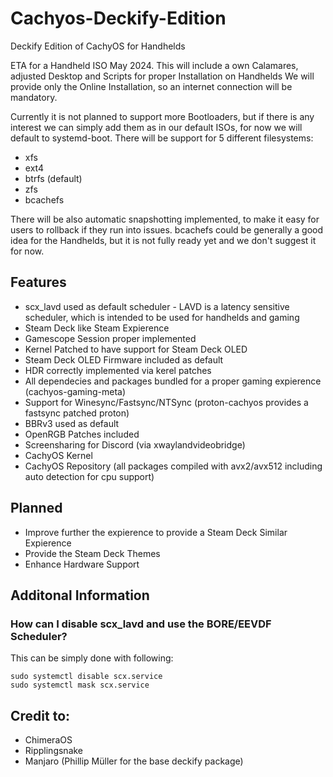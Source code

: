 # Cachyos-Deckify-Edition

Deckify Edition of CachyOS for Handhelds

ETA for a Handheld ISO May 2024.
This will include a own Calamares, adjusted Desktop and Scripts for proper Installation on Handhelds
We will provide only the Online Installation, so an internet connection will be mandatory.

Currently it is not planned to support more Bootloaders, but if there is any interest we can simply add them as in our default ISOs, for now we will default to systemd-boot.
There will be support for 5 different filesystems:

- xfs
- ext4
- btrfs (default)
- zfs
- bcachefs

There will be also automatic snapshotting implemented, to make it easy for users to rollback if they run into issues.
bcachefs could be generally a good idea for the Handhelds, but it is not fully ready yet and we don't suggest it for now.

## Features
- scx_lavd used as default scheduler - LAVD is a latency sensitive scheduler, which is intended to be used for handhelds and gaming
- Steam Deck like Steam Expierence
- Gamescope Session proper implemented 
- Kernel Patched to have support for Steam Deck OLED
- Steam Deck OLED Firmware included as default
- HDR correctly implemented via kerel patches
- All dependecies and packages bundled for a proper gaming expierence (cachyos-gaming-meta)
- Support for Winesync/Fastsync/NTSync (proton-cachyos provides a fastsync patched proton)
- BBRv3 used as default
- OpenRGB Patches included
- Screensharing for Discord (via xwaylandvideobridge)
- CachyOS Kernel
- CachyOS Repository (all packages compiled with avx2/avx512 including auto detection for cpu support)


## Planned
- Improve further the expierence to provide a Steam Deck Similar Expierence
- Provide the Steam Deck Themes
- Enhance Hardware Support


## Additonal Information

### How can I disable scx_lavd and use the BORE/EEVDF Scheduler?

This can be simply done with following:
```
sudo systemctl disable scx.service
sudo systemctl mask scx.service
```

## Credit to:
- ChimeraOS
- Ripplingsnake
- Manjaro (Phillip Müller for the base deckify package)
